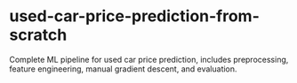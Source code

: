 # used-car-price-prediction-from-scratch
Complete ML pipeline for used car price prediction, includes preprocessing, feature engineering, manual gradient descent, and evaluation.
